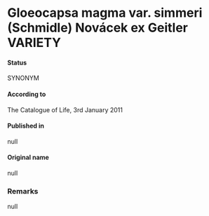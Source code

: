 # Gloeocapsa magma var. simmeri (Schmidle) Novácek ex Geitler VARIETY

#### Status
SYNONYM

#### According to
The Catalogue of Life, 3rd January 2011

#### Published in
null

#### Original name
null

### Remarks
null